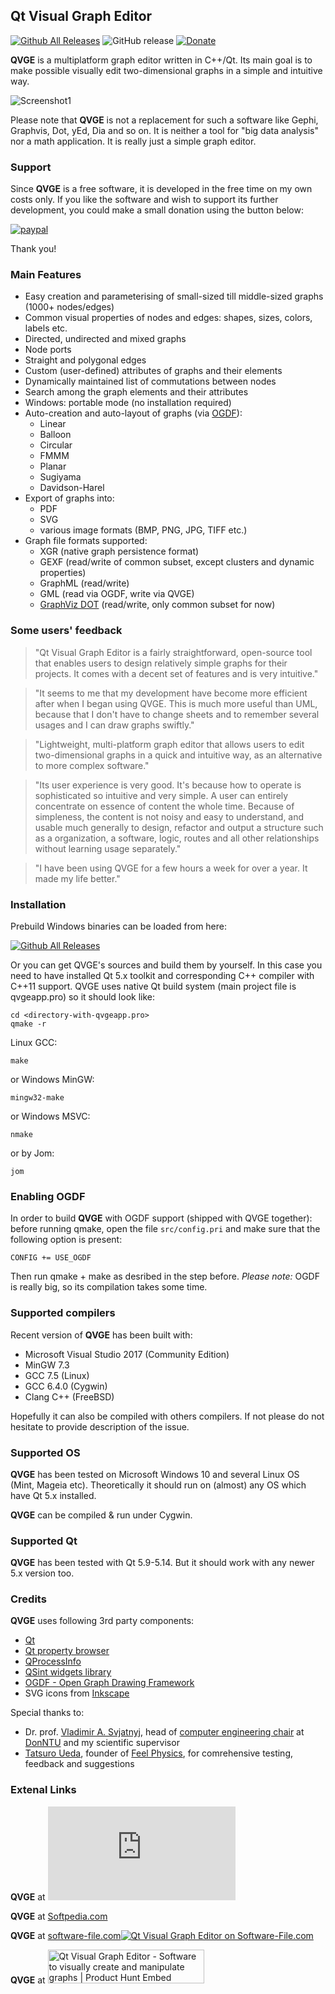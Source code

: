 ## Qt Visual Graph Editor
[![Github All Releases](https://img.shields.io/github/downloads/ArsMasiuk/qvge/total.svg?style=for-the-badge)](https://github.com/ArsMasiuk/qvge/releases/latest)
![GitHub release](https://img.shields.io/github/release/ArsMasiuk/qvge.svg?style=for-the-badge)
[![Donate](https://img.shields.io/badge/Donate-PayPal-green.svg)](https://www.paypal.com/cgi-bin/webscr?cmd=_s-xclick&hosted_button_id=Z35EHHJ3729GG&source=url)

**QVGE** is a multiplatform graph editor written in C++/Qt. Its main goal is to make possible visually edit two-dimensional graphs
in a simple and intuitive way.

![Screenshot1](https://user-images.githubusercontent.com/19762856/89233004-f7846780-d5e8-11ea-8a18-ba395794e1d4.PNG)

Please note that **QVGE** is not a replacement for such a software like Gephi, Graphvis, Dot, yEd, Dia and so on. It is neither a tool for "big data analysis" nor a math application. It is really just a simple graph editor.

### Support

Since **QVGE** is a free software, it is developed in the free time on my own costs only. If you like the software and wish to support its further development, you could make a small donation using the button below:

[![paypal](https://www.paypalobjects.com/en_US/i/btn/btn_donateCC_LG.gif)](https://www.paypal.com/cgi-bin/webscr?cmd=_s-xclick&hosted_button_id=Z35EHHJ3729GG&source=url)

Thank you!

### Main Features

- Easy creation and parameterising of small-sized till middle-sized graphs (1000+ nodes/edges)
- Common visual properties of nodes and edges: shapes, sizes, colors, labels etc.
- Directed, undirected and mixed graphs
- Node ports
- Straight and polygonal edges
- Custom (user-defined) attributes of graphs and their elements
- Dynamically maintained list of commutations between nodes
- Search among the graph elements and their attributes
- Windows: portable mode (no installation required)
- Auto-creation and auto-layout of graphs (via [OGDF](https://ogdf.uos.de/)):
  - Linear
  - Balloon
  - Circular
  - FMMM
  - Planar
  - Sugiyama
  - Davidson-Harel
- Export of graphs into:
  - PDF
  - SVG
  - various image formats (BMP, PNG, JPG, TIFF etc.)
- Graph file formats supported:
  - XGR (native graph persistence format)
  - GEXF (read/write of common subset, except clusters and dynamic properties)
  - GraphML (read/write)
  - GML (read via OGDF, write via QVGE)
  - [GraphViz DOT](https://graphviz.org/) (read/write, only common subset for now)

### Some users' feedback

>"Qt Visual Graph Editor is a fairly straightforward, open-source tool that enables users to design relatively simple graphs for their projects. It comes with a decent set of features and is very intuitive."

>"It seems to me that my development have become more efficient after when I began using QVGE. This is much more useful than UML, because that I don't have to change sheets and to remember several usages and I can draw graphs swiftly."

>"Lightweight, multi-platform graph editor that allows users to edit two-dimensional graphs in a quick and intuitive way, as an alternative to more complex software."

> "Its user experience is very good. It's because how to operate is sophisticated so intuitive and very simple. A user can entirely concentrate on essence of content the whole time. Because of simpleness, the content is not noisy and easy to understand, and usable much generally to design, refactor and output a structure such as a organization, a software, logic, routes and all other relationships without learning usage separately."

> "I have been using QVGE for a few hours a week for over a year. It made my life better."

### Installation

Prebuild Windows binaries can be loaded from here:

[![Github All Releases](https://img.shields.io/github/downloads/ArsMasiuk/qvge/total.svg?style=for-the-badge)](https://github.com/ArsMasiuk/qvge/releases/latest)

Or you can get QVGE's sources and build them by yourself. In this case you need to have installed Qt 5.x toolkit and corresponding C++ compiler with C++11 support. QVGE uses native Qt build system (main project file is qvgeapp.pro) so it should look like:

~~~
cd <directory-with-qvgeapp.pro>
qmake -r
~~~

Linux GCC:
~~~
make
~~~

or Windows MinGW:
~~~
mingw32-make
~~~

or Windows MSVC:
~~~
nmake
~~~

or by Jom:
~~~
jom
~~~

### Enabling OGDF

In order to build **QVGE** with OGDF support (shipped with QVGE together):
before running qmake, open the file `src/config.pri` and make sure that the following option is present:
~~~
CONFIG += USE_OGDF
~~~

Then run qmake + make as desribed in the step before. 
*Please note:* OGDF is really big, so its compilation takes some time.

### Supported compilers

Recent version of **QVGE** has been built with:
- Microsoft Visual Studio 2017 (Community Edition)
- MinGW 7.3
- GCC 7.5 (Linux)
- GCC 6.4.0 (Cygwin)
- Clang C++ (FreeBSD)

Hopefully it can also be compiled with others compilers. If not please do not hesitate to provide description of the issue.

### Supported OS

**QVGE** has been tested on Microsoft Windows 10 and several Linux OS (Mint, Mageia etc). Theoretically it should run on (almost) any OS which have Qt 5.x installed.

**QVGE** can be compiled & run under Cygwin.

### Supported Qt

**QVGE** has been tested with Qt 5.9-5.14. But it should work with any newer 5.x version too.

### Credits

**QVGE** uses following 3rd party components:

- [Qt](https://www.qt.io)
- [Qt property browser](https://github.com/qtproject/qt-solutions)
- [QProcessInfo](https://github.com/baldurk/qprocessinfo)
- [QSint widgets library](https://sourceforge.net/projects/qsint)
- [OGDF - Open Graph Drawing Framework](http://www.ogdf.net)
- SVG icons from [Inkscape](https://inkscape.org)

Special thanks to:

- Dr. prof. [Vladimir A. Svjatnyj](https://wiki.donntu.edu.ua/view/%D0%A1%D0%B2%D1%8F%D1%82%D0%BD%D0%B8%D0%B9_%D0%92%D0%BE%D0%BB%D0%BE%D0%B4%D0%B8%D0%BC%D0%B8%D1%80_%D0%90%D0%BD%D0%B4%D1%80%D1%96%D0%B9%D0%BE%D0%B2%D0%B8%D1%87), head of [computer engineering chair](https://donntu.edu.ua/knt/kafedra-ki) at [DonNTU](https://donntu.edu.ua/en/donntu2020) and my scientific supervisor
- [Tatsuro Ueda](https://github.com/weed), founder of [Feel Physics](https://feel-physics.jp), for comrehensive testing, feedback and suggestions

### Extenal Links

**QVGE** at [![Download QVGE](https://sourceforge.net/sflogo.php?type=13&group_id=2914953)](https://sourceforge.net/p/qvge/)

**QVGE** at [Softpedia.com](https://www.softpedia.com/get/Multimedia/Graphic/Graphic-Others/Qt-Visual-Graph-Editor.shtml)

**QVGE** at [software-file.com](http://www.software-file.com/Qt_Visual_Graph_Editor-sfs-472477.html)<a href="http://www.software-file.com/Qt_Visual_Graph_Editor-sfs-472477.html" target="_blank"><img src="http://www.software-file.com/images/fivestar.png" alt="Qt Visual Graph Editor on Software-File.com" border=0></a>

**QVGE** at <a href="https://www.producthunt.com/posts/qt-visual-graph-editor?utm_source=badge-featured&utm_medium=badge&utm_souce=badge-qt-visual-graph-editor" target="_blank"><img src="https://api.producthunt.com/widgets/embed-image/v1/featured.svg?post_id=217842&theme=dark" alt="Qt Visual Graph Editor - Software to visually create and manipulate graphs | Product Hunt Embed" style="width: 250px; height: 54px;" width="250px" height="54px" /></a>

